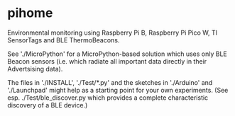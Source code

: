 pihome
======

Environmental monitoring using Raspberry Pi B, Raspberry Pi Pico W,
TI SensorTags and BLE ThermoBeacons.

See './MicroPython' for a MicroPython-based solution which uses only
BLE Beacon sensors (i.e. which radiate all important data directly in their Advertsising data).

The files in './INSTALL', './Test/*.py' and the sketches in './Arduino' 
and './Launchpad' might help as a starting point for your own experiments.
(See esp. ./Test/ble_discover.py which provides a complete
characteristic discovery of a BLE device.)
